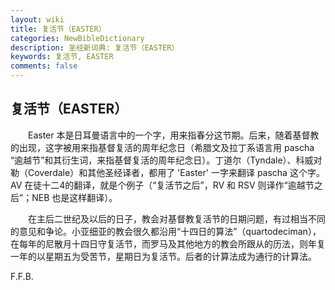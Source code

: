 ```yaml
---
layout: wiki
title: 复活节（EASTER）
categories: NewBibleDictionary
description: 圣经新词典: 复活节（EASTER）
keywords: 复活节, EASTER
comments: false
---
```


## 复活节（EASTER）

　　Easter 本是日耳曼语言中的一个字，用来指春分这节期。后来，随着基督教的出现，这字被用来指基督复活的周年纪念日（希腊文及拉丁系语言用 pascha “逾越节”和其衍生词，来指基督复活的周年纪念日）。丁道尔（Tyndale）、科威对勒（Coverdale）和其他圣经译者，都用了 'Easter' 一字来翻译 pascha 这个字。AV 在徒十二4的翻译，就是个例子（“复活节之后”，RV 和 RSV 则译作“逾越节之后”；NEB 也是这样翻译）。

　　在主后二世纪及以后的日子，教会对基督教复活节的日期问题，有过相当不同的意见和争论。小亚细亚的教会很久都沿用“十四日的算法”（quartodeciman），在每年的尼散月十四日守复活节，而罗马及其他地方的教会所跟从的历法，则年复一年的以星期五为受苦节，星期日为复活节。后者的计算法成为通行的计算法。

F.F.B.









